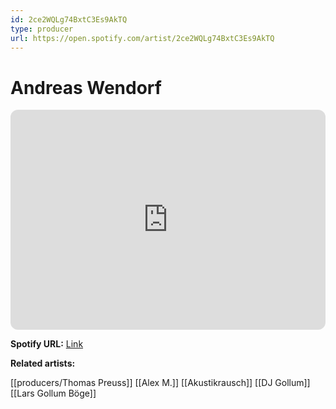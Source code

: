 ```yaml
---
id: 2ce2WQLg74BxtC3Es9AkTQ
type: producer
url: https://open.spotify.com/artist/2ce2WQLg74BxtC3Es9AkTQ
---
```

# Andreas Wendorf

<iframe style="border-radius:12px" src="https://open.spotify.com/embed/artist/2ce2WQLg74BxtC3Es9AkTQ" width="100%" height="352" frameBorder="0" allowfullscreen="" allow="autoplay; clipboard-write; encrypted-media; fullscreen; picture-in-picture" loading="lazy"></iframe>

**Spotify URL:** [Link](https://open.spotify.com/artist/2ce2WQLg74BxtC3Es9AkTQ)

**Related artists:**

[[producers/Thomas Preuss]]
[[Alex M.]]
[[Akustikrausch]]
[[DJ Gollum]]
[[Lars Gollum Böge]]
